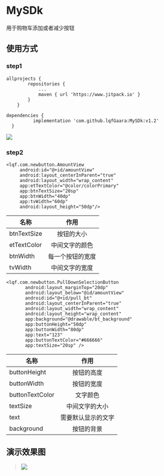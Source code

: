 # MySDk
用于购物车添加或者减少按钮
## 使用方式
### step1
```
allprojects {
		repositories {
			...
			maven { url 'https://www.jitpack.io' }
		}
	}
  ```
  
  ```
  dependencies {
	        implementation 'com.github.lqfGaara:MySDk:v1.2'
	}
  ```
  ![](https://github.com/lqfGaara/MySDk/blob/master/useImag.jpg)
  ### step2
   ```
  <lqf.com.newbutton.AmountView
        android:id="@+id/amountView"
        android:layout_centerInParent="true"
        android:layout_width="wrap_content"
        app:etTextColor="@color/colorPrimary"
        app:btnTextSize="20sp"
        app:btnWidth="40dp"
        app:tvWidth="60dp"
        android:layout_height="50dp"/>
   ```
  名称|作用
   --|:--:
   btnTextSize|按钮的大小
   etTextColor|中间文字的颜色
   btnWidth|每一个按钮的宽度
   tvWidth|中间文字的宽度
 

 ```
<lqf.com.newbutton.PullDownSelectionButton
        android:layout_marginTop="20dp"
        android:layout_below="@id/amountView"
        android:id="@+id/pull_bt"
        android:layout_centerInParent="true"
        android:layout_width="wrap_content"
        android:layout_height="wrap_content"
        app:background="@drawable/bt_background"
        app:buttonHeight="50dp"
        app:buttonWidth="80dp"
        app:text="123"
        app:buttonTextColor="#666666"
        app:textSize="20sp" />
 ```


  名称|作用
   --|:--:
   buttonHeight|按钮的高度
   buttonWidth|按钮的宽度
   buttonTextColor|文字颜色
   textSize|中间文字的大小
   text|需要默认显示的文字
   background|按钮的背景

## 演示效果图 
  >![](https://github.com/lqfGaara/MySDk/blob/master/example.gif)
